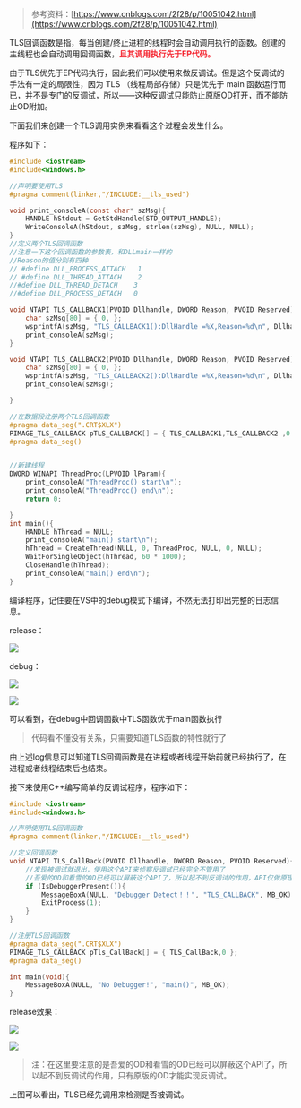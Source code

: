 > 参考资料：[https://www.cnblogs.com/2f28/p/10051042.html](https://www.cnblogs.com/2f28/p/10051042.html)
>

TLS回调函数是指，每当创建/终止进程的线程时会自动调用执行的函数。创建的主线程也会自动调用回调函数，**<font style="color:#F5222D;">且其调用执行先于EP代码。</font>**

由于TLS优先于EP代码执行，因此我们可以使用来做反调试。但是这个反调试的手法有一定的局限性，因为 TLS （线程局部存储）只是优先于 main 函数运行而已，并不是专门的反调试，所以——这种反调试只能防止原版OD打开，而不能防止OD附加。

下面我们来创建一个TLS调用实例来看看这个过程会发生什么。

程序如下：

```c
#include <iostream>
#include<windows.h>

//声明要使用TLS
#pragma comment(linker,"/INCLUDE:__tls_used")

void print_consoleA(const char* szMsg){
	HANDLE hStdout = GetStdHandle(STD_OUTPUT_HANDLE);
	WriteConsoleA(hStdout, szMsg, strlen(szMsg), NULL, NULL);
}
//定义两个TLS回调函数
//注意一下这个回调函数的参数表，和DLLmain一样的
//Reason的值分别有四种
// #define DLL_PROCESS_ATTACH   1
// #define DLL_THREAD_ATTACH    2
//#define DLL_THREAD_DETACH    3
//#define DLL_PROCESS_DETACH   0

void NTAPI TLS_CALLBACK1(PVOID Dllhandle, DWORD Reason, PVOID Reserved){
	char szMsg[80] = { 0, };
	wsprintfA(szMsg, "TLS_CALLBACK1():DllHandle =%X,Reason=%d\n", Dllhandle, Reason);
	print_consoleA(szMsg);
}

void NTAPI TLS_CALLBACK2(PVOID Dllhandle, DWORD Reason, PVOID Reserved){
	char szMsg[80] = { 0, };
	wsprintfA(szMsg, "TLS_CALLBACK2():DllHandle =%X,Reason=%d\n", Dllhandle, Reason);
	print_consoleA(szMsg);

}

//在数据段注册两个TLS回调函数
#pragma data_seg(".CRT$XLX")
PIMAGE_TLS_CALLBACK pTLS_CALLBACK[] = { TLS_CALLBACK1,TLS_CALLBACK2 ,0 };
#pragma data_seg()


//新建线程
DWORD WINAPI ThreadProc(LPVOID lParam){
	print_consoleA("ThreadProc() start\n");
	print_consoleA("ThreadProc() end\n");
	return 0;

}
int main(){
	HANDLE hThread = NULL;
	print_consoleA("main() start\n");
	hThread = CreateThread(NULL, 0, ThreadProc, NULL, 0, NULL);
	WaitForSingleObject(hThread, 60 * 1000);
	CloseHandle(hThread);
	print_consoleA("main() end\n");
}
```

编译程序，记住要在VS中的debug模式下编译，不然无法打印出完整的日志信息。

release：

![](https://cdn.nlark.com/yuque/0/2020/png/574026/1595236529144-27795c12-705d-4db4-b304-ad143ef46f0e.png)

debug：

![](https://cdn.nlark.com/yuque/0/2020/png/574026/1595236556777-ee1896ac-c0ac-4c7d-8bfb-e0347f057e06.png)

![](https://cdn.nlark.com/yuque/0/2020/png/574026/1595302077989-3dfae912-a5e9-412a-8392-5c0c29e2fc30.png)

可以看到，在debug中回调函数中TLS函数优于main函数执行

> 代码看不懂没有关系，只需要知道TLS函数的特性就行了
>

由上述log信息可以知道TLS回调函数是在进程或者线程开始前就已经执行了，在进程或者线程结束后也结束。

接下来使用C++编写简单的反调试程序，程序如下：

```c
#include <iostream>
#include<windows.h>

//声明使用TLS回调函数
#pragma comment(linker,"/INCLUDE:__tls_used")

//定义回调函数
void NTAPI TLS_CallBack(PVOID Dllhandle, DWORD Reason, PVOID Reserved){
	//发现被调试就退出，使用这个API来侦察反调试已经完全不管用了
	//吾爱的OD和看雪的OD已经可以屏蔽这个API了，所以起不到反调试的作用，API仅做原理演示用
	if (IsDebuggerPresent()){
		MessageBoxA(NULL, "Debugger Detect！！", "TLS_CALLBACK", MB_OK);
		ExitProcess(1);
	}
}

//注册TLS回调函数
#pragma data_seg(".CRT$XLX")
PIMAGE_TLS_CALLBACK pTls_CallBack[] = { TLS_CallBack,0 };
#pragma data_seg()

int main(void){
	MessageBoxA(NULL, "No Debugger!", "main()", MB_OK);
}
```

release效果：

![](https://cdn.nlark.com/yuque/0/2020/png/574026/1595237605484-207d5313-23cb-41b5-a031-e7721515cc8c.png)

![](https://cdn.nlark.com/yuque/0/2020/png/574026/1595301271297-533ed9ac-8fbc-4a6f-b157-84873582ebf4.png)

> 注：在这里要注意的是吾爱的OD和看雪的OD已经可以屏蔽这个API了，所以起不到反调试的作用，只有原版的OD才能实现反调试。
>

上图可以看出，TLS已经先调用来检测是否被调试。

